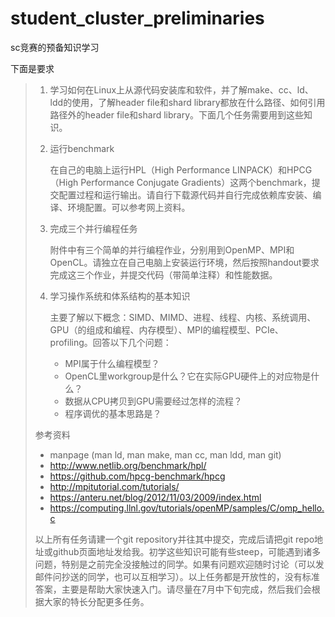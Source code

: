 # student_cluster_preliminaries
sc竞赛的预备知识学习

下面是要求




<blockquote>
<ol>
<li>
学习如何在Linux上从源代码安装库和软件，并了解make、cc、ld、ldd的使用，了解header file和shard library都放在什么路径、如何引用路径外的header file和shard library。下面几个任务需要用到这些知识。<br>
</li>
<li>
<p>运行benchmark</p>
<p>在自己的电脑上运行HPL（High Performance LINPACK）和HPCG（High Performance Conjugate Gradients）这两个benchmark，提交配置过程和运行输出。请自行下载源代码并自行完成依赖库安装、编译、环境配置。可以参考网上资料。</p>
</li>

<li>
<p>完成三个并行编程任务</p>
<p> 附件中有三个简单的并行编程作业，分别用到OpenMP、MPI和OpenCL。请独立在自己电脑上安装运行环境，然后按照handout要求完成这三个作业，并提交代码（带简单注释）和性能数据。</p>
</li>
<li>
<p>学习操作系统和体系结构的基本知识</p>
<p>主要了解以下概念：SIMD、MIMD、进程、线程、内核、系统调用、GPU（的组成和编程、内存模型）、MPI的编程模型、PCIe、profiling。回答以下几个问题：</p>
<ul>
<li> MPI属于什么编程模型？</li>
<li> OpenCL里workgroup是什么？它在实际GPU硬件上的对应物是什么？</li>
<li> 数据从CPU拷贝到GPU需要经过怎样的流程？</li>
<li> 程序调优的基本思路是？</li>
</ul>
</li>
</ol>
<div>参考资料</div>
<ul>
<li>manpage (man ld, man make, man cc, man ldd, man git)</li>
<li><a href="http://www.netlib.org/benchmark/hpl/" target="_blank">http://www.netlib.org/benchmark/hpl/</a></li>
<li><a href="https://github.com/hpcg-benchmark/hpcg" target="_blank">https://github.com/hpcg-benchmark/hpcg</a></li>
<li><a href="http://mpitutorial.com/tutorials/" target="_blank">http://mpitutorial.com/tutorials/</a></li>
<li><a href="https://anteru.net/blog/2012/11/03/2009/index.html" target="_blank">https://anteru.net/blog/2012/11/03/2009/index.html</a></li>
<li><a href="https://computing.llnl.gov/tutorials/openMP/samples/C/omp_hello.c" target="_blank">https://computing.llnl.gov/tutorials/openMP/samples/C/omp_hello.c</a></li>
</ul>

<div>以上所有任务请建一个git repository并往其中提交，完成后请把git repo地址或github页面地址发给我。初学这些知识可能有些steep，可能遇到诸多问题，特别是之前完全没接触过的同学。如果有问题欢迎随时讨论（可以发邮件问抄送的同学，也可以互相学习）。以上任务都是开放性的，没有标准答案，主要是帮助大家快速入门。请尽量在7月中下旬完成，然后我们会根据大家的特长分配更多任务。</div>
</blockquote>

